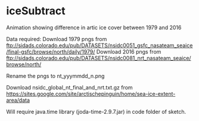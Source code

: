 # iceSubtract
Animation showing difference in artic ice cover between 1979 and 2016

Data required:
Download 1979 pngs from ftp://sidads.colorado.edu/pub/DATASETS/nsidc0051_gsfc_nasateam_seaice/final-gsfc/browse/north/daily/1979/
Download 2016 pngs from ftp://sidads.colorado.edu/pub/DATASETS/nsidc0081_nrt_nasateam_seaice/browse/north/

Rename the pngs to nt_yyymmdd_n.png

Download nsidc_global_nt_final_and_nrt.txt.gz from https://sites.google.com/site/arctischepinguin/home/sea-ice-extent-area/data

Will require java.time library (joda-time-2.9.7.jar) in code folder of sketch.
